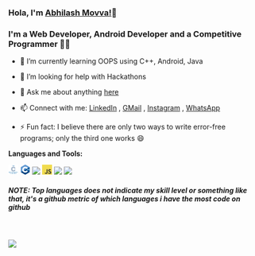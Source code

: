 ### Hola, I'm [Abhilash Movva!](https://github.com/abhim8)👋
### I'm a Web Developer, Android Developer and a Competitive Programmer 👨‍💻

<!--
🔭 I’m currently working on 
- 👯 I’m looking to collaborate on 
-->
- 🌱 I’m currently learning OOPS using C++, Android, Java
- 🤔 I’m looking for help with Hackathons
- 💬 Ask me about anything [here](https://github.com/abhim8/abhim8/issues) 
- 📫 Connect with me: [LinkedIn](https://www.linkedin.com/in/abhilash-movva-b979791a1) , [GMail](mailto:abhilash.movva@gmail.com) , [Instagram](https://www.instagram.com/abhilash_movva) , [WhatsApp](https://wa.me/919553701413) <br>

- ⚡ Fun fact: I believe there are only two ways to write error-free programs; only the third one works 😄 

**Languages and Tools:**

<code><img height="20" src="https://raw.githubusercontent.com/github/explore/80688e429a7d4ef2fca1e82350fe8e3517d3494d/topics/c/c.png"></code>
<code><img height="20" src="https://raw.githubusercontent.com/github/explore/80688e429a7d4ef2fca1e82350fe8e3517d3494d/topics/cpp/cpp.png"></code>
<code><img height="20" src="https://img.icons8.com/color/48/000000/java-coffee-cup-logo.png"></code>
<code><img height="20" src="https://raw.githubusercontent.com/github/explore/80688e429a7d4ef2fca1e82350fe8e3517d3494d/topics/javascript/javascript.png"></code>
<code><img height="20" src="https://img.icons8.com/fluent/48/000000/visual-studio-code-2019.png"></code>
<code><img height="20" src="https://img.icons8.com/fluent/48/000000/android-os.png"></code>    
##### NOTE: Top languages does not indicate my skill level or something like that, it's a github metric of which languages i have the most code on github
<br><br>
<img src="https://github-readme-stats.vercel.app/api?username=abhim8&&show_icons=true&title_color=ffffff&icon_color=bb2acf&text_color=daf7dc&bg_color=191919">

 
